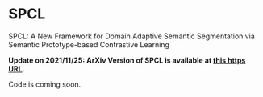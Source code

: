 # SPCL
SPCL: A New Framework for Domain Adaptive Semantic Segmentation via Semantic Prototype-based Contrastive Learning

**Update on 2021/11/25: ArXiv Version of SPCL is available at  [this https URL](https://arxiv.org/abs/2111.12358).**

Code is coming soon.
